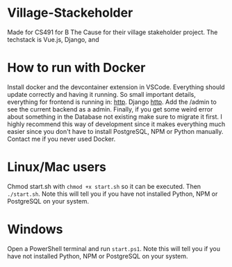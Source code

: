 # Village-Stackeholder
Made for CS491 for B The Cause for their village stakeholder project. The techstack is Vue.js, Django, and 

# How to run with Docker
Install docker and the devcontainer extension in VSCode. Everything should update correctly and having it running.
So small important details, everything for frontend is running in: [http](http://localhost:5173). Django [http](http://localhost:8000). Add the /admin to see the current backend as a admin. Finally, if you get some weird error about something in the Database not existing make sure to migrate it first. I highly recommend this way of development since it makes everything much easier since you don't have to install PostgreSQL, NPM or Python manually. Contact me if you never used Docker.

# Linux/Mac users
Chmod start.sh with ``` chmod +x start.sh ``` so it can be executed. Then ``` ./start.sh ```. Note this will tell you if you have not installed Python, NPM or PostgreSQL on your system.

# Windows
Open a PowerShell terminal and run ``` start.ps1 ```. Note this will tell you if you have not installed Python, NPM or PostgreSQL on your system.
